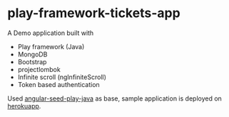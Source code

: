 # play-framework-tickets-app

A Demo application built with

 * Play framework (Java)
 * MongoDB
 * Bootstrap
 * projectlombok
 * Infinite scroll (ngInfiniteScroll)
 * Token based authentication

Used [angular-seed-play-java](http://www.typesafe.com/activator/template/angular-seed-play-java) as base, sample application is deployed on [herokuapp](https://afternoon-headland-2308.herokuapp.com/).	
